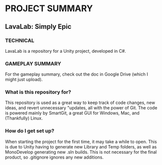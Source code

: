 # PROJECT SUMMARY #

## LavaLab: Simply Epic ###

### TECHNICAL ###
LavaLab is a repository for a Unity project, developed in C#.  

### GAMEPLAY SUMMARY ###
For the gameplay summary, check out the doc in Google Drive (which I might just upload).  

### What is this repository for? ###
This repository is used as a great way to keep track of code changes, new ideas, and revert unnecessary "updates, all with the power of Git.  The code is powered mainly by SmartGit, a great GUI for Windows, Mac, and (Thankfully) Linux.  

### How do I get set up? ###
When starting the project for the first time, it may take a while to open.  This is due to Unity having to generate new Library and Temp folders, as well as MonoDevelop generating new .sln builds.  This is not necessary for the final product, so .gitignore ignores any new additions.  